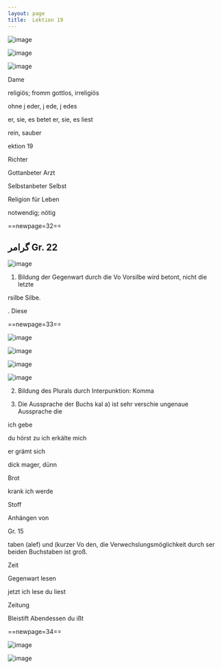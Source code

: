 ```yaml
---
layout: page
title:  Lektion 19
---
```



![image](/assets/s/034.png-03.png)

![image](/assets/s/2col/034.png-05_1L.png)

![image](/assets/s/2col/034.png-05_2R.png)

Dame

religiös; fromm gottlos, irreligiös

ohne j eder, j ede, j edes

er, sie, es betet er, sie, es liest

rein, sauber



ektion 19

Richter

Gottanbeter Arzt

Selbstanbeter Selbst

Religion für Leben

notwendig; nötig



==newpage=32==

## گرامر Gr. 22

![image](/assets/s/035.png-03.png)

1. Bildung der Gegenwart durch die Vo Vorsilbe wird betont, nicht die
letzte



rsilbe Silbe.

. Diese



==newpage=33==

![image](/assets/s/036.png-02.png)

![image](/assets/s/2col/036.png-12_1L.png)

![image](/assets/s/2col/036.png-12_2R.png)

![image](/assets/s/036.png-15.png)

2. Bildung des Plurals durch Interpunktion: Komma

3. Die Aussprache der Buchs kal a) ist sehr verschie ungenaue
Aussprache die

ich gebe

du hörst zu ich erkälte mich

er grämt sich

dick mager, dünn

Brot

krank ich werde

Stoff



Anhängen von

Gr. 15

taben (alef) und (kurzer Vo den, die Verwechslungsmöglichkeit durch ser
beiden Buchstaben ist groß.

Zeit

Gegenwart lesen

jetzt ich lese du liest

Zeitung

Bleistift Abendessen du ißt



==newpage=34==

![image](/assets/s/2col/037.png-02_1L.png)

![image](/assets/s/2col/037.png-02_2R.png)

